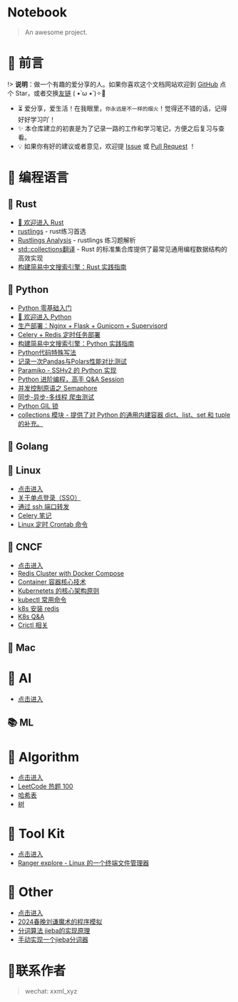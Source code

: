 # Notebook

> An awesome project.

# 🎨 前言

!> <b>说明</b>：做一个有趣的爱分享的人。如果你喜欢这个文档网站欢迎到 [GitHub](https://github.com/etmorefish/Notebook) 点个 Star，或者交换[友链](#) ( •̀ ω •́ )✧🔑

- ⏳ 爱分享，爱生活！在我眼里，`你永远是不一样的烟火`！觉得还不错的话，记得好好学习吖！
- ✨ 本仓库建立的初衷是为了记录一路的工作和学习笔记，方便之后复习与查看。
- 💡 如果你有好的建议或者意见，欢迎提 [Issue](https://github.com/etmorefish/Notebook/issues) 或 [Pull Request](https://github.com/etmorefish/Notebook/pulls) ！

# 🍵 编程语言

## 🦀 Rust

- [👒 欢迎进入 Rust](/Rust/) 
- [rustlings](/Rust/rustlings.md) - rust练习首选
- [Rustlings Analysis](/Rust/rustlings_analysis.md) - rustlings 练习题解析
- [std::collections翻译](/Rust/Collections_translate.md) -  Rust 的标准集合库提供了最常见通用编程数据结构的高效实现
- [构建简易中文搜索引擎：Rust 实践指南](https://github.com/etmorefish/rust_projects/blob/main/chinese_search_engine/README.md#%E6%9E%84%E5%BB%BA%E7%AE%80%E6%98%93%E4%B8%AD%E6%96%87%E6%90%9C%E7%B4%A2%E5%BC%95%E6%93%8Erust-%E5%AE%9E%E8%B7%B5%E6%8C%87%E5%8D%97)

## 🐍 Python

- [Python 零基础入门](/Python/scratch_from_0_to_1.md)
- [👒 欢迎进入 Python](/Python/) 
- [生产部署：Nginx + Flask + Gunicorn + Supervisord](/Python/deploy/flask_deploy.md)
- [Celery + Redis 定时任务部署](/Python/deploy/celery_deploy.md)
- [构建简易中文搜索引擎：Python 实践指南](/Python/Chinese_search_engine.md)
- [Python代码特殊写法](/Python/Python_code_skill.md)
- [记录一次Pandas与Polars性能对比测试](/Python/pandas_vs_ploras.md)
- [Paramiko - SSHv2 的 Python 实现](/Python/Paramiko.md)
- [Python 进阶编程，高手 Q&A Session](/Python/Python_Q&A.md)
- [并发控制原语之 Semaphore](/Python/Semaphore.md)
- [同步-异步-多线程 爬虫测试](/Python/asyncio_crawler.md)
- [Python GIL 锁](/Python/GIL.md)
- [collections 模块 - 提供了对 Python 的通用内建容器 dict、list、set 和 tuple 的补充。](/Python/Collections.md)

## 🐹 Golang

## 🐧 Linux

- [点击进入](/Linux/)
- [关于单点登录（SSO）](/Linux/SSO.md)
- [通过 ssh 端口转发](/Linux/Port_Forward.md)
- [Celery 笔记](/Linux/Celery.md)
- [Linux 定时 Crontab 命令](/Linux/Crontab.md)

## 🐳 CNCF

- [点击进入](/CNCF/)
- [Redis Cluster with Docker Compose](/CNCF/Redis_Cluster_with_Docker_Compose.md)
- [Container 容器核心技术](/CNCF/Container.md)
- [Kubernetets 的核心架构原则](/CNCF/K8s_base.md)
- [kubectl 常用命令 ](/CNCF/Kubectl_Command.md)
- [k8s 安装 redis](/CNCF/Install_Redis.md)
- [K8s Q&A](/CNCF/K8s_Q&A.md)
- [Crictl 相关](/CNCF/Crictl.md)

## 🍎 Mac

# 🤖 AI

- [点击进入](/AI/)

## 📚 ML

# 🧮 Algorithm

- [点击进入](/Algorithm/)
- [LeetCode 热题 100](/Algorithm/Top_100_liked.md)
- [哈希表](/Algorithm/Hash_table.md)
- [树](/Algorithm/Tree.md)

# 🧰 Tool Kit

- [点击进入](/Toolkit/)
- [Ranger explore - Linux 的一个终端文件管理器](/Toolkit/Ranger.md)

# 🐳 Other

- [点击进入](/Other/)
- [2024春晚刘谦魔术的程序模拟](/Other/Magic_Josephus.md)
- [分词算法 jieba的实现原理](/Other/Jieba.md)
- [手动实现一个jieba分词器](/Other/Jieba_code.md)

# 📱联系作者

> wechat: xxml_xyz